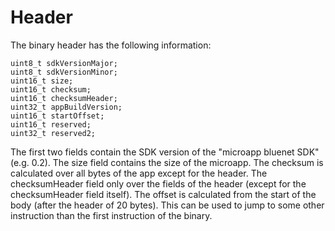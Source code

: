 # Header

The binary header has the following information:

```
uint8_t sdkVersionMajor;
uint8_t sdkVersionMinor;
uint16_t size;
uint16_t checksum;
uint16_t checksumHeader;
uint32_t appBuildVersion;
uint16_t startOffset;
uint16_t reserved;
uint32_t reserved2;
```

The first two fields contain the SDK version of the "microapp bluenet SDK" (e.g. 0.2).
The size field contains the size of the microapp.
The checksum is calculated over all bytes of the app except for the header.
The checksumHeader field only over the fields of the header (except for the checksumHeader field itself).
The offset is calculated from the start of the body (after the header of 20 bytes). This can be used to jump to
some other instruction than the first instruction of the binary.
